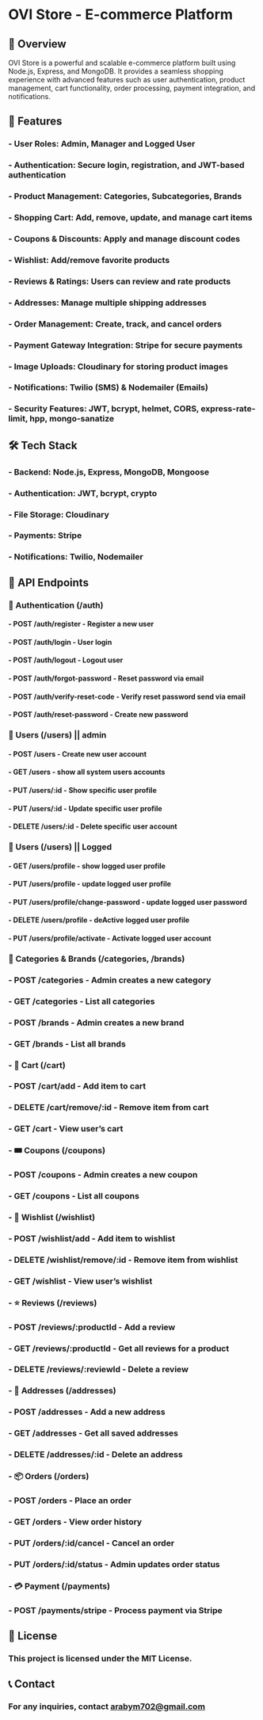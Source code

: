 # OVI Store - E-commerce Platform

## 📌 Overview

OVI Store is a powerful and scalable e-commerce platform built using Node.js, Express, and MongoDB. It provides a seamless shopping experience with advanced features such as user authentication, product management, cart functionality, order processing, payment integration, and notifications.

## 🚀 Features

### - User Roles: Admin, Manager and Logged User

### - Authentication: Secure login, registration, and JWT-based authentication

### - Product Management: Categories, Subcategories, Brands

### - Shopping Cart: Add, remove, update, and manage cart items

### - Coupons & Discounts: Apply and manage discount codes

### - Wishlist: Add/remove favorite products

### - Reviews & Ratings: Users can review and rate products

### - Addresses: Manage multiple shipping addresses

### - Order Management: Create, track, and cancel orders

### - Payment Gateway Integration: Stripe for secure payments

### - Image Uploads: Cloudinary for storing product images

### - Notifications: Twilio (SMS) & Nodemailer (Emails)

### - Security Features: JWT, bcrypt, helmet, CORS, express-rate-limit, hpp, mongo-sanatize

## 🛠️ Tech Stack

### - Backend: Node.js, Express, MongoDB, Mongoose

### - Authentication: JWT, bcrypt, crypto

### - File Storage: Cloudinary

### - Payments: Stripe

### - Notifications: Twilio, Nodemailer

## 📂 API Endpoints

### 🔑 Authentication (/auth)

#### - POST /auth/register - Register a new user

#### - POST /auth/login - User login

#### - POST /auth/logout - Logout user

#### - POST /auth/forgot-password - Reset password via email

#### - POST /auth/verify-reset-code - Verify reset password send via email

#### - POST /auth/reset-password - Create new password

### 👤 Users (/users) || admin

#### - POST /users - Create new user account

#### - GET /users - show all system users accounts

#### - PUT /users/:id - Show specific user profile

#### - PUT /users/:id - Update specific user profile

#### - DELETE /users/:id - Delete specific user account

### 👤 Users (/users) || Logged

#### - GET /users/profile - show logged user profile

#### - PUT /users/profile - update logged user profile

#### - PUT /users/profile/change-password - update logged user password

#### - DELETE /users/profile - deActive logged user profile

#### - PUT /users/profile/activate - Activate logged user account

### 🔹 Categories & Brands (/categories, /brands)

### - POST /categories - Admin creates a new category

### - GET /categories - List all categories

### - POST /brands - Admin creates a new brand

### - GET /brands - List all brands

### - 🛒 Cart (/cart)

### - POST /cart/add - Add item to cart

### - DELETE /cart/remove/:id - Remove item from cart

### - GET /cart - View user’s cart

### - 🎟️ Coupons (/coupons)

### - POST /coupons - Admin creates a new coupon

### - GET /coupons - List all coupons

### - 💖 Wishlist (/wishlist)

### - POST /wishlist/add - Add item to wishlist

### - DELETE /wishlist/remove/:id - Remove item from wishlist

### - GET /wishlist - View user’s wishlist

### - ⭐ Reviews (/reviews)

### - POST /reviews/:productId - Add a review

### - GET /reviews/:productId - Get all reviews for a product

### - DELETE /reviews/:reviewId - Delete a review

### - 📍 Addresses (/addresses)

### - POST /addresses - Add a new address

### - GET /addresses - Get all saved addresses

### - DELETE /addresses/:id - Delete an address

### - 📦 Orders (/orders)

### - POST /orders - Place an order

### - GET /orders - View order history

### - PUT /orders/:id/cancel - Cancel an order

### - PUT /orders/:id/status - Admin updates order status

### - 💳 Payment (/payments)

### - POST /payments/stripe - Process payment via Stripe

## 📜 License

### This project is licensed under the MIT License.

## 📞 Contact

### For any inquiries, contact arabym702@gmail.com
